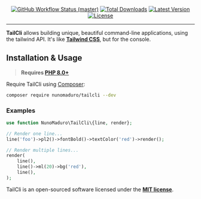 <p align="center">
    <p align="center">
        <a href="https://github.com/nunomaduro/tailcli/actions"><img alt="GitHub Workflow Status (master)" src="https://img.shields.io/github/workflow/status/nunomaduro/tailcli/Tests/master"></a>
        <a href="https://packagist.org/packages/nunomaduro/tailcli"><img alt="Total Downloads" src="https://img.shields.io/packagist/dt/nunomaduro/tailcli"></a>
        <a href="https://packagist.org/packages/nunomaduro/tailcli"><img alt="Latest Version" src="https://img.shields.io/packagist/v/nunomaduro/tailcli"></a>
        <a href="https://packagist.org/packages/nunomaduro/tailcli"><img alt="License" src="https://img.shields.io/packagist/l/nunomaduro/tailcli"></a>
    </p>
</p>

------
**TailCli** allows building unique, beautiful command-line applications, using the tailwind API. It's like **[Tailwind CSS](https://tailwindcss.com/)**, but for the console.

## Installation & Usage

> **Requires [PHP 8.0+](https://php.net/releases/)**

Require TailCli using [Composer](https://getcomposer.org):

```bash
composer require nunomaduro/tailcli --dev
```

### Examples

```php
use function NunoMaduro\TailCli\{line, render};

// Render one line...
line('foo')->pl2()->fontBold()->textColor('red')->render();

// Render multiple lines...
render(
    line(),
    line()->ml(20)->bg('red'),
    line(),
);
```

TailCli is an open-sourced software licensed under the **[MIT license](https://opensource.org/licenses/MIT)**.
